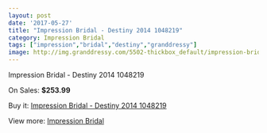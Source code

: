 ```yaml
---
layout: post
date: '2017-05-27'
title: "Impression Bridal - Destiny 2014 1048219"
category: Impression Bridal
tags: ["impression","bridal","destiny","granddressy"]
image: http://img.granddressy.com/5502-thickbox_default/impression-bridal-destiny-2014-1048219.jpg
---
```

Impression Bridal - Destiny 2014 1048219

On Sales: **$253.99**
<a href="https://www.granddressy.com/en/impression-bridal/4838-impression-bridal-destiny-2014-1048219.html"><amp-img layout="responsive" width="600" height="600" src="//img.granddressy.com/5502-thickbox_default/impression-bridal-destiny-2014-1048219.jpg" alt="Impression Bridal - Destiny 2014 1048219 0" /></a>

Buy it: [Impression Bridal - Destiny 2014 1048219](https://www.granddressy.com/en/impression-bridal/4838-impression-bridal-destiny-2014-1048219.html "Impression Bridal - Destiny 2014 1048219")

View more: [Impression Bridal](https://www.granddressy.com/en/219-impression-bridal "Impression Bridal")